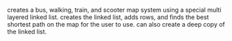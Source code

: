 creates a bus, walking, train, and scooter map system using a special multi layered linked list. creates the linked list, adds rows, and finds the best shortest path on the map for the user to use. can also create a deep copy of the linked list.
